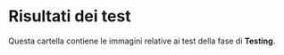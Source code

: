 # Risultati dei test
Questa cartella contiene le immagini relative ai test della fase di **Testing**.
